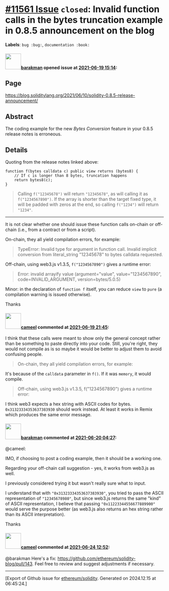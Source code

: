 # [\#11561 Issue](https://github.com/ethereum/solidity/issues/11561) `closed`: Invalid function calls in the bytes truncation example in 0.8.5 announcement on the blog
**Labels**: `bug :bug:`, `documentation :book:`


#### <img src="https://avatars.githubusercontent.com/u/7003246?v=4" width="50">[barakman](https://github.com/barakman) opened issue at [2021-06-19 15:14](https://github.com/ethereum/solidity/issues/11561):

## Page

https://blog.soliditylang.org/2021/06/10/solidity-0.8.5-release-announcement/

## Abstract

The coding example for the new *Bytes Conversion* feature in your 0.8.5 release notes is erroneous.

## Details

Quoting from the release notes linked above:

```
function f(bytes calldata c) public view returns (bytes8) {
	// If c is longer than 8 bytes, truncation happens
	return bytes8(c); 
}
```

> Calling `f("12345678")` will return `"12345678"`, as will calling it as `f("1234567890")`. If the array is shorter than the target fixed type, it will be padded with zeros at the end, so calling `f("1234")` will return `"1234"`.

---

It is not clear whether one should issue these function calls on-chain or off-chain (i.e., from a contract or from a script).

On-chain, they all yield compilation errors, for example:

> TypeError: Invalid type for argument in function call. Invalid implicit conversion from literal_string "12345678" to bytes calldata requested.

Off-chain, using web3.js v1.3.5, `f("1234567890")` gives a runtime error:

> Error: invalid arrayify value (argument="value", value="1234567890", code=INVALID_ARGUMENT, version=bytes/5.0.5)

Minor: in the declaration of `function f` itself, you can reduce `view` to `pure` (a compilation warning is issued otherwise).

Thanks

#### <img src="https://avatars.githubusercontent.com/u/137030?v=4" width="50">[cameel](https://github.com/cameel) commented at [2021-06-19 21:45](https://github.com/ethereum/solidity/issues/11561#issuecomment-864467570):

I think that these calls were meant to show only the general concept rather than be something to paste directly into your code. Still, you're right, they would not compile as is so maybe it would be better to adjust them to avoid confusing people.

> On-chain, they all yield compilation errors, for example:

It's because of the `calldata` parameter in `f()`. If it was `memory`, it would compile.

> Off-chain, using web3.js v1.3.5, f("1234567890") gives a runtime error:

I think web3 expects a hex string with ASCII codes for bytes. `0x31323334353637383930` should work instead. At least it works in Remix which produces the same error message.

#### <img src="https://avatars.githubusercontent.com/u/7003246?v=4" width="50">[barakman](https://github.com/barakman) commented at [2021-06-20 04:27](https://github.com/ethereum/solidity/issues/11561#issuecomment-864497768):

@cameel:

IMO, if choosing to post a coding example, then it should be a working one.

Regarding your off-chain call suggestion - yes, it works from web3.js as well.

I previously considered trying it but wasn't really sure what to input.

I understand that with `"0x31323334353637383930"`, you tried to pass the ASCII representation of `"12345678980"`, but since web3.js returns the same "kind" of ASCII representation, I believe that passing `"0x11223344556677889900"` would serve the purpose better (as web3.js also returns an hex string rather than its ASCII interpretation).

Thanks

#### <img src="https://avatars.githubusercontent.com/u/137030?v=4" width="50">[cameel](https://github.com/cameel) commented at [2021-06-24 12:52](https://github.com/ethereum/solidity/issues/11561#issuecomment-867611615):

@barakman Here's a fix: https://github.com/ethereum/solidity-blog/pull/143. Feel free to review and suggest adjustments if necessary.


-------------------------------------------------------------------------------



[Export of Github issue for [ethereum/solidity](https://github.com/ethereum/solidity). Generated on 2024.12.15 at 06:45:24.]
